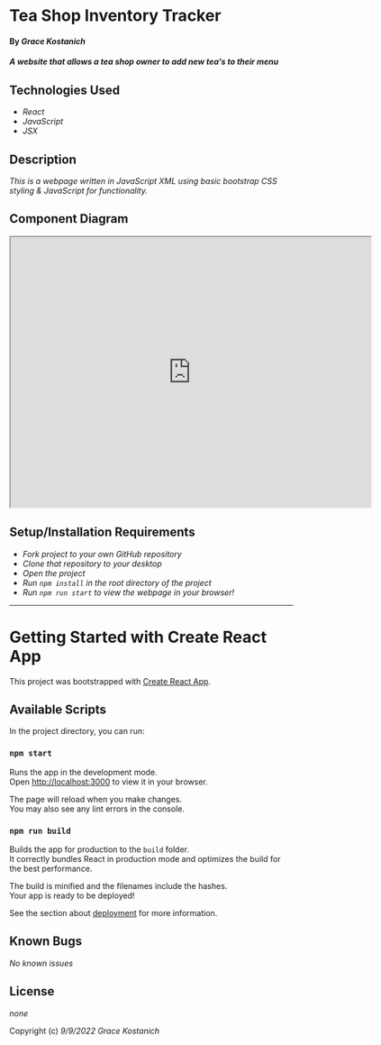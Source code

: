 # Tea Shop Inventory Tracker

#### By _**Grace Kostanich**_

#### _A website that allows a tea shop owner to add new tea's to their menu_

## Technologies Used

* _React_
* _JavaScript_
* _JSX_

## Description

_This is a webpage written in JavaScript XML using basic bootstrap CSS styling & JavaScript for functionality._


## Component Diagram

<iframe src="https://drive.google.com/file/d/1uJn-ADqGHPX9x6pTh0EngSXffVSBCKDx/preview" width="640" height="480" allow="autoplay"></iframe>

## Setup/Installation Requirements

* _Fork project to your own GitHub repository_ 
* _Clone that repository to your desktop_
* _Open the project_
* _Run `npm install` in the root directory of the project_
* _Run `npm run start` to view the webpage in your browser!_

---   
   
# Getting Started with Create React App

This project was bootstrapped with [Create React App](https://github.com/facebook/create-react-app).

## Available Scripts

In the project directory, you can run:

### `npm start`

Runs the app in the development mode.\
Open [http://localhost:3000](http://localhost:3000) to view it in your browser.

The page will reload when you make changes.\
You may also see any lint errors in the console.

### `npm run build`

Builds the app for production to the `build` folder.\
It correctly bundles React in production mode and optimizes the build for the best performance.

The build is minified and the filenames include the hashes.\
Your app is ready to be deployed!

See the section about [deployment](https://facebook.github.io/create-react-app/docs/deployment) for more information.

## Known Bugs

_No known issues_

## License

_none_

Copyright (c) _9/9/2022_ _Grace Kostanich_

